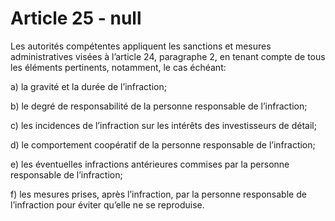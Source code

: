 # Article 25 - null


Les autorités compétentes appliquent les sanctions et mesures administratives visées à l’article 24, paragraphe 2, en tenant compte de tous les éléments pertinents, notamment, le cas échéant:

a) la gravité et la durée de l’infraction;

b) le degré de responsabilité de la personne responsable de l’infraction;

c) les incidences de l’infraction sur les intérêts des investisseurs de détail;

d) le comportement coopératif de la personne responsable de l’infraction;

e) les éventuelles infractions antérieures commises par la personne responsable de l’infraction;

f) les mesures prises, après l’infraction, par la personne responsable de l’infraction pour éviter qu’elle ne se reproduise.
